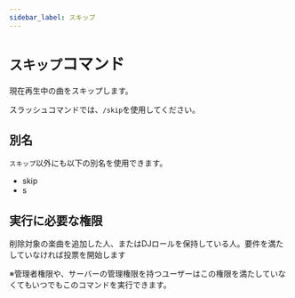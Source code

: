 ```yaml
---
sidebar_label: スキップ
---
```

# `スキップ`コマンド
現在再生中の曲をスキップします。

スラッシュコマンドでは、`/skip`を使用してください。

## 別名
`スキップ`以外にも以下の別名を使用できます。

- skip
- s




## 実行に必要な権限
削除対象の楽曲を追加した人、またはDJロールを保持している人。要件を満たしていなければ投票を開始します

※管理者権限や、サーバーの管理権限を持つユーザーはこの権限を満たしていなくてもいつでもこのコマンドを実行できます。
  
